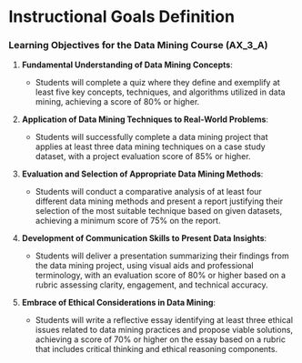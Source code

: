 Instructional Goals Definition
==============================

### Learning Objectives for the Data Mining Course (AX_3_A)

1. **Fundamental Understanding of Data Mining Concepts**: 
   - Students will complete a quiz where they define and exemplify at least five key concepts, techniques, and algorithms utilized in data mining, achieving a score of 80% or higher.

2. **Application of Data Mining Techniques to Real-World Problems**: 
   - Students will successfully complete a data mining project that applies at least three data mining techniques on a case study dataset, with a project evaluation score of 85% or higher.

3. **Evaluation and Selection of Appropriate Data Mining Methods**: 
   - Students will conduct a comparative analysis of at least four different data mining methods and present a report justifying their selection of the most suitable technique based on given datasets, achieving a minimum score of 75% on the report.

4. **Development of Communication Skills to Present Data Insights**: 
   - Students will deliver a presentation summarizing their findings from the data mining project, using visual aids and professional terminology, with an evaluation score of 80% or higher based on a rubric assessing clarity, engagement, and technical accuracy.

5. **Embrace of Ethical Considerations in Data Mining**: 
   - Students will write a reflective essay identifying at least three ethical issues related to data mining practices and propose viable solutions, achieving a score of 70% or higher on the essay based on a rubric that includes critical thinking and ethical reasoning components.